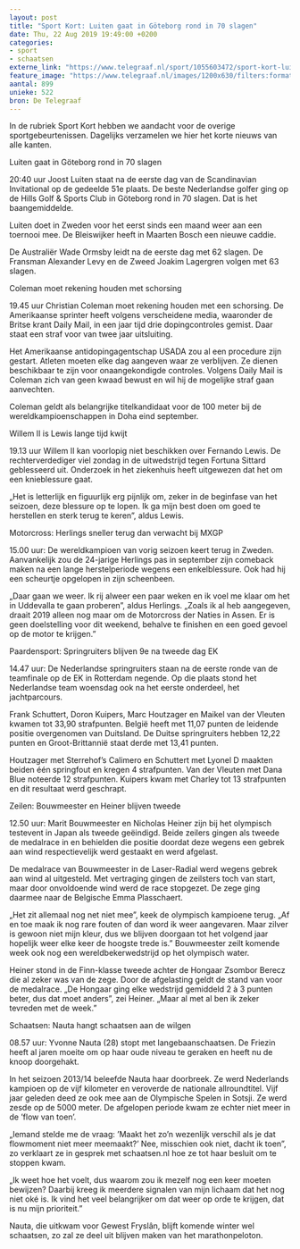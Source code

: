 ```yaml
---
layout: post
title: "Sport Kort: Luiten gaat in Göteborg rond in 70 slagen"
date: Thu, 22 Aug 2019 19:49:00 +0200
categories: 
- sport 
- schaatsen 
externe_link: "https://www.telegraaf.nl/sport/1055603472/sport-kort-luiten-gaat-in-goteborg-rond-in-70-slagen"
feature_image: "https://www.telegraaf.nl/images/1200x630/filters:format(jpeg):quality(80)/cdn-kiosk-api.telegraaf.nl/4c88a90a-c50d-11e9-a6c6-02d1dbdc35d1.jpg"
aantal: 899
unieke: 522
bron: De Telegraaf
---
```


<p class="intro">In de rubriek Sport Kort hebben we aandacht voor de overige sportgebeurtenissen. Dagelijks verzamelen we hier het korte nieuws van alle kanten.</p> <p>Luiten gaat in Göteborg rond in 70 slagen</p><p>20:40 uur Joost Luiten staat na de eerste dag van de Scandinavian Invitational op de gedeelde 51e plaats. De beste Nederlandse golfer ging op de Hills Golf &amp; Sports Club in Göteborg rond in 70 slagen. Dat is het baangemiddelde.</p><p>Luiten doet in Zweden voor het eerst sinds een maand weer aan een toernooi mee. De Bleiswijker heeft in Maarten Bosch een nieuwe caddie.</p><p>De Australiër Wade Ormsby leidt na de eerste dag met 62 slagen. De Fransman Alexander Levy en de Zweed Joakim Lagergren volgen met 63 slagen.</p><p>Coleman moet rekening houden met schorsing</p><p>19.45 uur Christian Coleman moet rekening houden met een schorsing. De Amerikaanse sprinter heeft volgens verscheidene media, waaronder de Britse krant Daily Mail, in een jaar tijd drie dopingcontroles gemist. Daar staat een straf voor van twee jaar uitsluiting.</p><p>Het Amerikaanse antidopingagentschap USADA zou al een procedure zijn gestart. Atleten moeten elke dag aangeven waar ze verblijven. Ze dienen beschikbaar te zijn voor onaangekondigde controles. Volgens Daily Mail is Coleman zich van geen kwaad bewust en wil hij de mogelijke straf gaan aanvechten.</p><p>Coleman geldt als belangrijke titelkandidaat voor de 100 meter bij de wereldkampioenschappen in Doha eind september.</p><p>Willem II is Lewis lange tijd kwijt</p><p>19.13 uur Willem II kan voorlopig niet beschikken over Fernando Lewis. De rechterverdediger viel zondag in de uitwedstrijd tegen Fortuna Sittard geblesseerd uit. Onderzoek in het ziekenhuis heeft uitgewezen dat het om een knieblessure gaat.</p><p>„Het is letterlijk en figuurlijk erg pijnlijk om, zeker in de beginfase van het seizoen, deze blessure op te lopen. Ik ga mijn best doen om goed te herstellen en sterk terug te keren”, aldus Lewis.</p><p>Motorcross: Herlings sneller terug dan verwacht bij MXGP</p><p>15.00 uur: De wereldkampioen van vorig seizoen keert terug in Zweden. Aanvankelijk zou de 24-jarige Herlings pas in september zijn comeback maken na een lange herstelperiode wegens een enkelblessure. Ook had hij een scheurtje opgelopen in zijn scheenbeen.</p><p>„Daar gaan we weer. Ik rij alweer een paar weken en ik voel me klaar om het in Uddevalla te gaan proberen”, aldus Herlings. „Zoals ik al heb aangegeven, draait 2019 alleen nog maar om de Motorcross der Naties in Assen. Er is geen doelstelling voor dit weekend, behalve te finishen en een goed gevoel op de motor te krijgen.”</p><p>Paardensport: Springruiters blijven 9e na tweede dag EK</p><p>14.47 uur: De Nederlandse springruiters staan na de eerste ronde van de teamfinale op de EK in Rotterdam negende. Op die plaats stond het Nederlandse team woensdag ook na het eerste onderdeel, het jachtparcours.</p><p>Frank Schuttert, Doron Kuipers, Marc Houtzager en Maikel van der Vleuten kwamen tot 33,90 strafpunten. België heeft met 11,07 punten de leidende positie overgenomen van Duitsland. De Duitse springruiters hebben 12,22 punten en Groot-Brittannië staat derde met 13,41 punten.</p><p>Houtzager met Sterrehof’s Calimero en Schuttert met Lyonel D maakten beiden één springfout en kregen 4 strafpunten. Van der Vleuten met Dana Blue noteerde 12 strafpunten. Kuipers kwam met Charley tot 13 strafpunten en dit resultaat werd geschrapt.</p><p>Zeilen: Bouwmeester en Heiner blijven tweede</p><p>12.50 uur: Marit Bouwmeester en Nicholas Heiner zijn bij het olympisch testevent in Japan als tweede geëindigd. Beide zeilers gingen als tweede de medalrace in en behielden die positie doordat deze wegens een gebrek aan wind respectievelijk werd gestaakt en werd afgelast.</p><p>De medalrace van Bouwmeester in de Laser-Radial werd wegens gebrek aan wind al uitgesteld. Met vertraging gingen de zeilsters toch van start, maar door onvoldoende wind werd de race stopgezet. De zege ging daarmee naar de Belgische Emma Plasschaert.</p><p>„Het zit allemaal nog net niet mee”, keek de olympisch kampioene terug. „Af en toe maak ik nog rare fouten of dan word ik weer aangevaren. Maar zilver is gewoon niet mijn kleur, dus we blijven doorgaan tot het volgend jaar hopelijk weer elke keer de hoogste trede is.” Bouwmeester zeilt komende week ook nog een wereldbekerwedstrijd op het olympisch water.</p><p>Heiner stond in de Finn-klasse tweede achter de Hongaar Zsombor Berecz die al zeker was van de zege. Door de afgelasting geldt de stand van voor de medalrace. „De Hongaar ging elke wedstrijd gemiddeld 2 à 3 punten beter, dus dat moet anders”, zei Heiner. „Maar al met al ben ik zeker tevreden met de week.”</p><p>Schaatsen: Nauta hangt schaatsen aan de wilgen</p><p>08.57 uur: Yvonne Nauta (28) stopt met langebaanschaatsen. De Friezin heeft al jaren moeite om op haar oude niveau te geraken en heeft nu de knoop doorgehakt.</p><p>In het seizoen 2013/14 beleefde Nauta haar doorbreek. Ze werd Nederlands kampioen op de vijf kilometer en veroverde de nationale allroundtitel. Vijf jaar geleden deed ze ook mee aan de Olympische Spelen in Sotsji. Ze werd zesde op de 5000 meter. De afgelopen periode kwam ze echter niet meer in de ’flow van toen’.</p><p>„Iemand stelde me de vraag: ’Maakt het zo’n wezenlijk verschil als je dat flowmoment niet meer meemaakt?’ Nee, misschien ook niet, dacht ik toen”, zo verklaart ze in gesprek met schaatsen.nl hoe ze tot haar besluit om te stoppen kwam.</p><p>„Ik weet hoe het voelt, dus waarom zou ik mezelf nog een keer moeten bewijzen? Daarbij kreeg ik meerdere signalen van mijn lichaam dat het nog niet oké is. Ik vind het veel belangrijker om dat weer op orde te krijgen, dat is nu mijn prioriteit.”</p><p>Nauta, die uitkwam voor Gewest Fryslân, blijft komende winter wel schaatsen, zo zal ze deel uit blijven maken van het marathonpeloton.</p>
